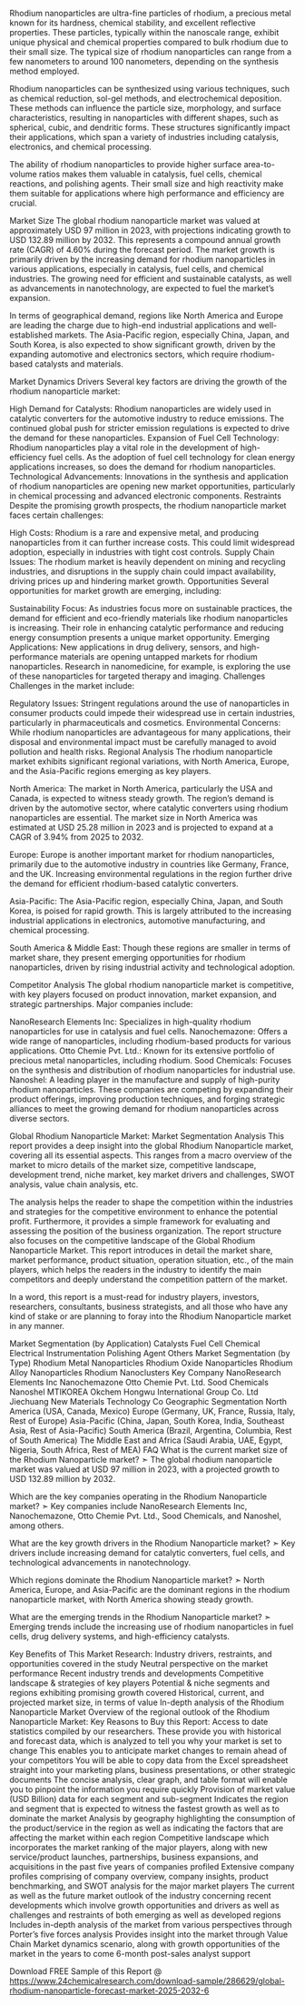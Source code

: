 Rhodium nanoparticles are ultra-fine particles of rhodium, a precious metal known for its hardness, chemical stability, and excellent reflective properties. These particles, typically within the nanoscale range, exhibit unique physical and chemical properties compared to bulk rhodium due to their small size. The typical size of rhodium nanoparticles can range from a few nanometers to around 100 nanometers, depending on the synthesis method employed.

Rhodium nanoparticles can be synthesized using various techniques, such as chemical reduction, sol-gel methods, and electrochemical deposition. These methods can influence the particle size, morphology, and surface characteristics, resulting in nanoparticles with different shapes, such as spherical, cubic, and dendritic forms. These structures significantly impact their applications, which span a variety of industries including catalysis, electronics, and chemical processing.

The ability of rhodium nanoparticles to provide higher surface area-to-volume ratios makes them valuable in catalysis, fuel cells, chemical reactions, and polishing agents. Their small size and high reactivity make them suitable for applications where high performance and efficiency are crucial.

Market Size
The global rhodium nanoparticle market was valued at approximately USD 97 million in 2023, with projections indicating growth to USD 132.89 million by 2032. This represents a compound annual growth rate (CAGR) of 4.60% during the forecast period. The market growth is primarily driven by the increasing demand for rhodium nanoparticles in various applications, especially in catalysis, fuel cells, and chemical industries. The growing need for efficient and sustainable catalysts, as well as advancements in nanotechnology, are expected to fuel the market’s expansion.

In terms of geographical demand, regions like North America and Europe are leading the charge due to high-end industrial applications and well-established markets. The Asia-Pacific region, especially China, Japan, and South Korea, is also expected to show significant growth, driven by the expanding automotive and electronics sectors, which require rhodium-based catalysts and materials.

Market Dynamics
Drivers
Several key factors are driving the growth of the rhodium nanoparticle market:

High Demand for Catalysts: Rhodium nanoparticles are widely used in catalytic converters for the automotive industry to reduce emissions. The continued global push for stricter emission regulations is expected to drive the demand for these nanoparticles.
Expansion of Fuel Cell Technology: Rhodium nanoparticles play a vital role in the development of high-efficiency fuel cells. As the adoption of fuel cell technology for clean energy applications increases, so does the demand for rhodium nanoparticles.
Technological Advancements: Innovations in the synthesis and application of rhodium nanoparticles are opening new market opportunities, particularly in chemical processing and advanced electronic components.
Restraints
Despite the promising growth prospects, the rhodium nanoparticle market faces certain challenges:

High Costs: Rhodium is a rare and expensive metal, and producing nanoparticles from it can further increase costs. This could limit widespread adoption, especially in industries with tight cost controls.
Supply Chain Issues: The rhodium market is heavily dependent on mining and recycling industries, and disruptions in the supply chain could impact availability, driving prices up and hindering market growth.
Opportunities
Several opportunities for market growth are emerging, including:

Sustainability Focus: As industries focus more on sustainable practices, the demand for efficient and eco-friendly materials like rhodium nanoparticles is increasing. Their role in enhancing catalytic performance and reducing energy consumption presents a unique market opportunity.
Emerging Applications: New applications in drug delivery, sensors, and high-performance materials are opening untapped markets for rhodium nanoparticles. Research in nanomedicine, for example, is exploring the use of these nanoparticles for targeted therapy and imaging.
Challenges
Challenges in the market include:

Regulatory Issues: Stringent regulations around the use of nanoparticles in consumer products could impede their widespread use in certain industries, particularly in pharmaceuticals and cosmetics.
Environmental Concerns: While rhodium nanoparticles are advantageous for many applications, their disposal and environmental impact must be carefully managed to avoid pollution and health risks.
Regional Analysis
The rhodium nanoparticle market exhibits significant regional variations, with North America, Europe, and the Asia-Pacific regions emerging as key players.

North America: The market in North America, particularly the USA and Canada, is expected to witness steady growth. The region’s demand is driven by the automotive sector, where catalytic converters using rhodium nanoparticles are essential. The market size in North America was estimated at USD 25.28 million in 2023 and is projected to expand at a CAGR of 3.94% from 2025 to 2032.

Europe: Europe is another important market for rhodium nanoparticles, primarily due to the automotive industry in countries like Germany, France, and the UK. Increasing environmental regulations in the region further drive the demand for efficient rhodium-based catalytic converters.

Asia-Pacific: The Asia-Pacific region, especially China, Japan, and South Korea, is poised for rapid growth. This is largely attributed to the increasing industrial applications in electronics, automotive manufacturing, and chemical processing.

South America & Middle East: Though these regions are smaller in terms of market share, they present emerging opportunities for rhodium nanoparticles, driven by rising industrial activity and technological adoption.

Competitor Analysis
The global rhodium nanoparticle market is competitive, with key players focused on product innovation, market expansion, and strategic partnerships. Major companies include:

NanoResearch Elements Inc: Specializes in high-quality rhodium nanoparticles for use in catalysis and fuel cells.
Nanochemazone: Offers a wide range of nanoparticles, including rhodium-based products for various applications.
Otto Chemie Pvt. Ltd.: Known for its extensive portfolio of precious metal nanoparticles, including rhodium.
Sood Chemicals: Focuses on the synthesis and distribution of rhodium nanoparticles for industrial use.
Nanoshel: A leading player in the manufacture and supply of high-purity rhodium nanoparticles.
These companies are competing by expanding their product offerings, improving production techniques, and forging strategic alliances to meet the growing demand for rhodium nanoparticles across diverse sectors.

Global Rhodium Nanoparticle Market: Market Segmentation Analysis
This report provides a deep insight into the global Rhodium Nanoparticle market, covering all its essential aspects. This ranges from a macro overview of the market to micro details of the market size, competitive landscape, development trend, niche market, key market drivers and challenges, SWOT analysis, value chain analysis, etc.

The analysis helps the reader to shape the competition within the industries and strategies for the competitive environment to enhance the potential profit. Furthermore, it provides a simple framework for evaluating and assessing the position of the business organization. The report structure also focuses on the competitive landscape of the Global Rhodium Nanoparticle Market. This report introduces in detail the market share, market performance, product situation, operation situation, etc., of the main players, which helps the readers in the industry to identify the main competitors and deeply understand the competition pattern of the market.

In a word, this report is a must-read for industry players, investors, researchers, consultants, business strategists, and all those who have any kind of stake or are planning to foray into the Rhodium Nanoparticle market in any manner.

Market Segmentation (by Application)
Catalysts
Fuel Cell
Chemical
Electrical Instrumentation
Polishing Agent
Others
Market Segmentation (by Type)
Rhodium Metal Nanoparticles
Rhodium Oxide Nanoparticles
Rhodium Alloy Nanoparticles
Rhodium Nanoclusters
Key Company
NanoResearch Elements Inc
Nanochemazone
Otto Chemie Pvt. Ltd.
Sood Chemicals
Nanoshel
MTIKOREA
Okchem
Hongwu International Group Co. Ltd
Jiechuang New Materials Technology Co
Geographic Segmentation
North America (USA, Canada, Mexico)
Europe (Germany, UK, France, Russia, Italy, Rest of Europe)
Asia-Pacific (China, Japan, South Korea, India, Southeast Asia, Rest of Asia-Pacific)
South America (Brazil, Argentina, Columbia, Rest of South America)
The Middle East and Africa (Saudi Arabia, UAE, Egypt, Nigeria, South Africa, Rest of MEA)
FAQ 
What is the current market size of the Rhodium Nanoparticle market?
➣ The global rhodium nanoparticle market was valued at USD 97 million in 2023, with a projected growth to USD 132.89 million by 2032.

Which are the key companies operating in the Rhodium Nanoparticle market?
➣ Key companies include NanoResearch Elements Inc, Nanochemazone, Otto Chemie Pvt. Ltd., Sood Chemicals, and Nanoshel, among others.

What are the key growth drivers in the Rhodium Nanoparticle market?
➣ Key drivers include increasing demand for catalytic converters, fuel cells, and technological advancements in nanotechnology.

Which regions dominate the Rhodium Nanoparticle market?
➣ North America, Europe, and Asia-Pacific are the dominant regions in the rhodium nanoparticle market, with North America showing steady growth.

What are the emerging trends in the Rhodium Nanoparticle market?
➣ Emerging trends include the increasing use of rhodium nanoparticles in fuel cells, drug delivery systems, and high-efficiency catalysts.

Key Benefits of This Market Research:
Industry drivers, restraints, and opportunities covered in the study
Neutral perspective on the market performance
Recent industry trends and developments
Competitive landscape & strategies of key players
Potential & niche segments and regions exhibiting promising growth covered
Historical, current, and projected market size, in terms of value
In-depth analysis of the Rhodium Nanoparticle Market
Overview of the regional outlook of the Rhodium Nanoparticle Market:
Key Reasons to Buy this Report:
Access to date statistics compiled by our researchers. These provide you with historical and forecast data, which is analyzed to tell you why your market is set to change
This enables you to anticipate market changes to remain ahead of your competitors
You will be able to copy data from the Excel spreadsheet straight into your marketing plans, business presentations, or other strategic documents
The concise analysis, clear graph, and table format will enable you to pinpoint the information you require quickly
Provision of market value (USD Billion) data for each segment and sub-segment
Indicates the region and segment that is expected to witness the fastest growth as well as to dominate the market
Analysis by geography highlighting the consumption of the product/service in the region as well as indicating the factors that are affecting the market within each region
Competitive landscape which incorporates the market ranking of the major players, along with new service/product launches, partnerships, business expansions, and acquisitions in the past five years of companies profiled
Extensive company profiles comprising of company overview, company insights, product benchmarking, and SWOT analysis for the major market players
The current as well as the future market outlook of the industry concerning recent developments which involve growth opportunities and drivers as well as challenges and restraints of both emerging as well as developed regions
Includes in-depth analysis of the market from various perspectives through Porter’s five forces analysis
Provides insight into the market through Value Chain
Market dynamics scenario, along with growth opportunities of the market in the years to come
6-month post-sales analyst support

Download FREE Sample of this Report @ https://www.24chemicalresearch.com/download-sample/286629/global-rhodium-nanoparticle-forecast-market-2025-2032-6
